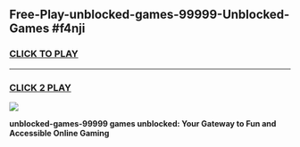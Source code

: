 
## Free-Play-unblocked-games-99999-Unblocked-Games #f4nji
<h3>
<a href="https://news.freeplayer.one?title=unblocked-games-99999&ref=8M">CLICK TO PLAY</a></h3>
<hr>

<h3>
<a href="https://news.freeplayer.one?title=unblocked-games-99999&ref=8M">CLICK 2 PLAY</a>
  
</h3>

<a href="https://news.freeplayer.one?title=unblocked-games-99999&ref=8M"><img src="https://clearcache.store/games.png"></a>


**unblocked-games-99999 games unblocked: Your Gateway to Fun and Accessible Online Gaming**
